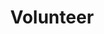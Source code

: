 ---
title: "Volunteer"
meta_title: "MyWebClass | Volunteer"
description: "Join the MyWebClass volunteer team and help us develop our website for AI education and agile and lean learning. As a volunteer, you will work with our team of experts to create engaging and effective online courses, develop cutting-edge features and technologies, and contribute to our mission of revolutionizing education. Whether you're a web developer, UX designer, content creator, or just passionate about education and technology, we have opportunities for you. Join us and make a difference in the lives of learners around the world!"
draft: false
---